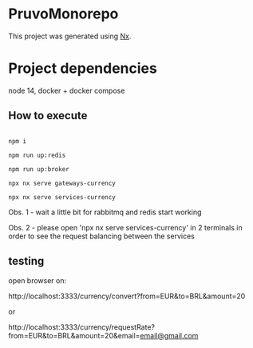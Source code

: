 

# PruvoMonorepo

This project was generated using [Nx](https://nx.dev).


# Project dependencies

node 14, 
docker + docker compose

## How to execute
```

npm i

npm run up:redis

npm run up:broker

npx nx serve gateways-currency

npx nx serve services-currency

```

Obs. 1 - wait a little bit for rabbitmq and redis start working

Obs. 2 - please open 'npx nx serve services-currency' in 2 terminals in order to see the request balancing between the services

## testing

open browser on: 

http://localhost:3333/currency/convert?from=EUR&to=BRL&amount=20

or

http://localhost:3333/currency/requestRate?from=EUR&to=BRL&amount=20&email=email@gmail.com 

